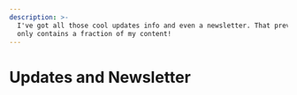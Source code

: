 ```yaml
---
description: >-
  I've got all those cool updates info and even a newsletter. That previous page
  only contains a fraction of my content!
---
```


# Updates and Newsletter

